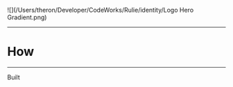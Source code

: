 ![](/Users/theron/Developer/CodeWorks/Rulie/identity/Logo Hero Gradient.png)

---

# How

---

Built 